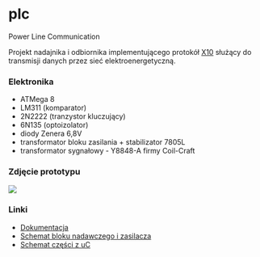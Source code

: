 plc
===

Power Line Communication

Projekt nadajnika i odbiornika implementującego protokół [X10](http://en.wikipedia.org/wiki/X10_(industry_standard)) służący do transmisji danych przez sieć elektroenergetyczną.

### Elektronika

* ATMega 8
* LM311 (komparator)
* 2N2222 (tranzystor kluczujący)
* 6N135 (optoizolator)
* diody Zenera 6,8V
* transformator bloku zasilania + stabilizator 7805L
* transformator sygnałowy - Y8848-A firmy Coil-Craft

### Zdjęcie prototypu

![](http://s3.macbre.net/plc/board.jpg)

### Linki

- [Dokumentacja](http://s3.macbre.net/plc/dokumentacja_plc.pdf)
- [Schemat bloku nadawczego i zasilacza](http://s3.macbre.net/plc/schemat.png)
- [Schemat części z uC](http://s3.macbre.net/plc/schemat_cpu.png)
